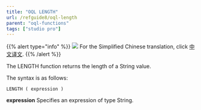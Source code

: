 ```yaml
---
title: "OQL LENGTH"
url: /refguide8/oql-length
parent: "oql-functions"
tags: ["studio pro"]
---
```


{{% alert type="info" %}}
<img src="attachments/chinese-translation/china.png" style="display: inline-block; margin: 0" /> For the Simplified Chinese translation, click [中文译文](https://cdn.mendix.tencent-cloud.com/documentation/refguide8/oql-length.pdf).
{{% /alert %}}

The LENGTH function returns the length of a String value.

The syntax is as follows:

```
LENGTH ( expression )
```

**expression**
Specifies an expression of type String.
